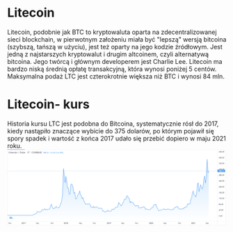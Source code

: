 # Litecoin

Litecoin, podobnie jak BTC to kryptowaluta oparta na zdecentralizowanej sieci blockchain, w pierwotnym założeniu miała być "lepszą" wersją bitcoina (szybszą, tańszą w użyciu), jest też oparty na jego kodzie źródłowym. Jest jedną z najstarszych kryptowalut i drugim altcoinem, czyli alternatywą bitcoina. Jego twórcą i głównym developerem jest Charlie Lee. Litecoin ma bardzo niską średnią opłatę transakcyjną, która wynosi poniżej 5 centów. Maksymalna podaż LTC jest czterokrotnie większa niż BTC i wynosi 84 mln.

# Litecoin- kurs

Historia kursu LTC jest podobna do Bitcoina, systematycznie rósł do 2017, kiedy nastąpiło znaczące wybicie do 375 dolarów, po którym pojawił się spory spadek i wartość z końca 2017 udało się przebić dopiero w maju 2021 roku.
<img src="kurs-litecoin-1024x357.png" alt=":(">
